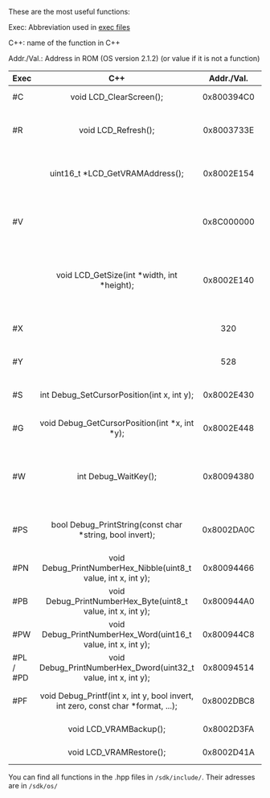 These are the most useful functions:

Exec: Abbreviation used in [exec files](exec.md)

C++: name of the function in C++

Addr./Val.: Address in ROM (OS version 2.1.2) (or value if it is not a function)

| Exec | C++ | Addr./Val. | Explanation |
| :------------- | :----------: | :----------: | -----------: |
| #C | void LCD_ClearScreen(); | 0x800394C0 | Clears the VRAM |
| #R | void LCD_Refresh(); | 0x8003733E | Copys VRAM content to the screen |
|  |  uint16_t *LCD_GetVRAMAddress(); | 0x8002E154 | Function, that returns the VRAM address |
| #V | | 0x8C000000 | The actual VRAM address (in OS version 2.1.2)|
|  | void LCD_GetSize(int *width, int *height); | 0x8002E140 | Stores the size of the screen in the variables pointed to|
| #X | | 320 | The actual width of the screen |
| #Y | | 528 | The actual height of the screen |
| #S | int Debug_SetCursorPosition(int x, int y); | 0x8002E430 | Sets the cursor for PrintString |
| #G | void Debug_GetCursorPosition(int *x, int *y); | 0x8002E448 | Gets the cursor position |
| #W | int Debug_WaitKey(); | 0x80094380 | Waits until clear is pressed (some other keys also work)|
| #PS | bool Debug_PrintString(const char *string, bool invert); | 0x8002DA0C | Prints the string at the cursor position|
| #PN | void Debug_PrintNumberHex_Nibble(uint8_t value, int x, int y); | 0x80094466 | prints a hex nibble |
| #PB | void Debug_PrintNumberHex_Byte(uint8_t value, int x, int y); | 0x800944A0 | prints a hex byte |
| #PW | void Debug_PrintNumberHex_Word(uint16_t value, int x, int y); | 0x800944C8 | prints a hex word |
| #PL / #PD | void Debug_PrintNumberHex_Dword(uint32_t value, int x, int y); | 0x80094514 | prints a hex long/dword |
| #PF | void Debug_Printf(int x, int y, bool invert, int zero, const char *format, ...); | 0x8002DBC8 | prints the format string |
|  | void LCD_VRAMBackup();  | 0x8002D3FA | Backs up the VRAM |
|  | void LCD_VRAMRestore(); | 0x8002D41A | Restores the VRAM |

You can find all functions in the .hpp files in `/sdk/include/`.
Their adresses are in `/sdk/os/`
